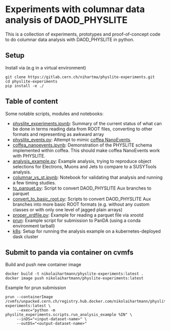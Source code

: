 # Experiments with columnar data analysis of DAOD_PHYSLITE

This is a collection of experiments, prototypes and proof-of-concept code to do columnar data analysis with DAOD_PHYSLITE in python.

## Setup
Install via (e.g in a virtual environment)

```
git clone https://gitlab.cern.ch/nihartma/physlite-experiments.git
cd physlite-experiments
pip install -e ./
```

## Table of content

Some notable scripts, modules and notebooks:

* [physlite_experiments.ipynb](notebooks/physlite_experiments.ipynb): Summary of the current status of what can be done in terms reading data from ROOT files, converting to other formats and representing as awkward array
* [physlite_events.py](physlite_experiments/physlite_events.py): Attempt to mimic [coffea NanoEvents](https://github.com/CoffeaTeam/coffea/tree/master/coffea/nanoevents).
* [coffea_nanoevents.ipynb](notebooks/coffea_nanoevents.ipynb): Demonstration of the PHYSLITE schema implemented within coffea. This should make coffea NanoEvents work with PHYSLITE.
* [analysis_example.py](physlite_experiments/analysis_example.py): Example analysis, trying to reproduce object selections for Electrons, Muons and Jets to compare to a SUSYTools analysis.
* [columnar_vs_st.ipynb](notebooks/columnar_vs_st.ipynb): Notebook for validating that analysis and running a few timing studies.
* [to_parquet.py](physlite_experiments/scripts/to_parquet.py): Script to convert DAOD_PHYSLITE Aux branches to parquet
* [convert_to_basic_root.py](physlite_experiments/scripts/convert_to_basic_root.py): Scripts to convert DAOD_PHYSLITE Aux branches into more basic ROOT formats (e.g. without any custom classes or with only one level of jagged plain arrays)
* [proper_xrdfile.py](physlite_experiments/proper_xrdfile.py): Example for reading a parquet file via xrootd
* [prun](prun): Example script for submission to PanDA (using a conda environment tarball)
* [k8s](k8s): Setup for running the analysis example on a kubernetes-deployed dask cluster

## Submit to panda via container on cvmfs

Build and push new container image

```
docker build -t nikolaihartmann/physlite-experiments:latest .
docker image push nikolaihartmann/physlite-experiments:latest
```

Example for prun submission

```
prun --containerImage /cvmfs/unpacked.cern.ch/registry.hub.docker.com/nikolaihartmann/physlite-experiments:latest \
     --exec="python -m physlite_experiments.scripts.run_analysis_example %IN" \
     --inDS="<input-dataset-name>" \
     --outDS="<output-dataset-name>"
```


